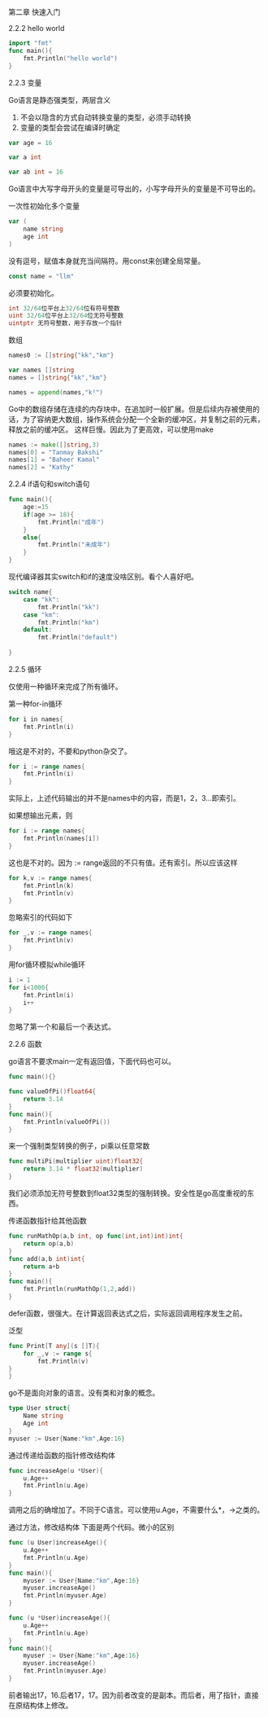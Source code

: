 第二章 快速入门


2.2.2 hello world

```go
import "fmt"
func main(){
	fmt.Println("hello world")
}
```

2.2.3 变量

Go语言是静态强类型，两层含义

1. 不会以隐含的方式自动转换变量的类型，必须手动转换
2. 变量的类型会尝试在编译时确定

```go
var age = 16

var a int

var ab int = 16
```

Go语言中大写字母开头的变量是可导出的，小写字母开头的变量是不可导出的。

一次性初始化多个变量

```go
var (
	name string
	age int
)
```

没有逗号，赋值本身就充当间隔符。用const来创建全局常量。

```go
const name = "llm"
```
必须要初始化。

```go
int 32/64位平台上32/64位有符号整数
uint 32/64位平台上32/64位无符号整数
uintptr 无符号整数，用于存放一个指针
```

数组

```go
names0 := []string{"kk","km"}

var names []string
names = []string{"kk","km"}

names = append(names,"k²")

```

Go中的数组存储在连续的内存块中。在追加时一般扩展。但是后续内存被使用的话，为了容纳更大数组，操作系统会分配一个全新的缓冲区，并复制之前的元素，释放之前的缓冲区。
这样巨慢。因此为了更高效，可以使用make

```go
names := make([]string,3)
names[0] = "Tanmay Bakshi"
names[1] = "Baheer Kamal"
names[2] = "Kathy"
```

2.2.4 if语句和switch语句

```go
func main(){
	age:=15
	if(age >= 18){
		fmt.Println("成年")
	}
	else{
		fmt.Println("未成年")
	}
}
```

现代编译器其实switch和if的速度没啥区别。看个人喜好吧。

```go
switch name{
	case "kk":
		fmt.Println("kk")
	case "km":
		fmt.Println("km")
	default:
		fmt.Println("default")
			
}
```

2.2.5 循环

仅使用一种循环来完成了所有循环。

第一种for-in循环

```go
for i in names{
	fmt.Println(i)
}
```
哦这是不对的，不要和python杂交了。

```go
for i := range names{
	fmt.Println(i)
}
```

实际上，上述代码输出的并不是names中的内容，而是1，2，3...即索引。

如果想输出元素，则

```go
for i := range names{
	fmt.Println(names[i])
}
```
这也是不对的。因为 := range返回的不只有值。还有索引。所以应该这样

```go
for k,v := range names{
	fmt.Println(k)
	fmt.Println(v)
}
```
忽略索引的代码如下

```go
for _,v := range names{
	fmt.Println(v)
}
```

用for循环模拟while循环

```go
i := 1
for i<1000{
	fmt.Println(i)
	i++
}
```
忽略了第一个和最后一个表达式。

2.2.6 函数

go语言不要求main一定有返回值，下面代码也可以。
```go
func main(){}
```

```go
func valueOfPi()float64{
	return 3.14
}
func main(){
	fmt.Println(valueOfPi())
}
```

来一个强制类型转换的例子，pi乘以任意常数

```go
func multiPi(multiplier uint)float32{
	return 3.14 * float32(multiplier)
}
```
我们必须添加无符号整数到float32类型的强制转换。安全性是go高度重视的东西。


传递函数指针给其他函数

```go
func runMathOp(a,b int, op func(int,int)int)int{
    return op(a,b)
}
func add(a,b int)int{
    return a+b
}
func main(){
    fmt.Println(runMathOp(1,2,add))
}
```

defer函数，很强大。在计算返回表达式之后，实际返回调用程序发生之前。 

泛型

```go
func Print[T any](s []T){
    for _,v := range s{
		fmt.Println(v)
}
}
```

go不是面向对象的语言。没有类和对象的概念。
```go
type User struct{
    Name string
    Age int
}
myuser := User{Name:"km",Age:16}
```

通过传递给函数的指针修改结构体

```go
func increaseAge(u *User){
    u.Age++
	fmt.Println(u.Age)
}
```
调用之后的确增加了。不同于C语言。可以使用u.Age，不需要什么*，->之类的。

通过方法，修改结构体
下面是两个代码。微小的区别

```go
func (u User)increaseAge(){
    u.Age++
    fmt.Println(u.Age)
}
func main(){
	myuser := User{Name:"km",Age:16}
    myuser.increaseAge()
    fmt.Println(myuser.Age)
}
```

```go
func (u *User)increaseAge(){
    u.Age++
    fmt.Println(u.Age)
}
func main(){
    myuser := User{Name:"km",Age:16}
    myuser.increaseAge()
    fmt.Println(myuser.Age)
}
```

前者输出17，16.后者17，17。因为前者改变的是副本。而后者，用了指针，直接在原结构体上修改。












